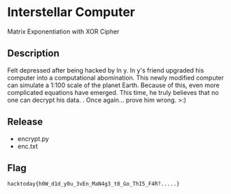 # Interstellar Computer
Matrix Exponentiation with XOR Cipher

## Description
Felt depressed after being hacked by ln y. ln y's friend upgraded his computer into a
computational abomination. This newly modified computer can simulate a 1:100 scale of
the planet Earth. Because of this, even more complicated equations have emerged. This
time, he truly believes that no one can decrypt his data.
.
Once again... prove him wrong. >:)

## Release
- encrypt.py
- enc.txt

## Flag
`hacktoday{h0W_d1d_y0u_3vEn_MaN4g3_t0_Go_ThI5_F4R?.....}`
